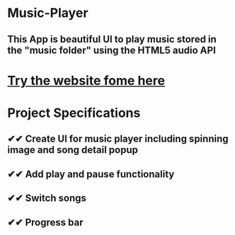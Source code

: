 # Music-Player
## This App is beautiful UI to play music stored in the "music folder" using the HTML5 audio API

##

# [Try the website fome here](https://ahmed-roshdy-1.github.io/Music-Player/Index.html)

##

# Project Specifications


##   ✔✔  Create UI for music player including spinning image and song detail popup
##   ✔✔  Add play and pause functionality
##   ✔✔  Switch songs
##   ✔✔  Progress bar
